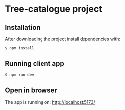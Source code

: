 # Tree-catalogue project

## Installation

After downloading the project install dependencies with:

```bash
$ npm install
```

## Running client app

```bash
$ npm run dev
```

## Open in browser

The app is running on: 
<http://localhost:5173/>
